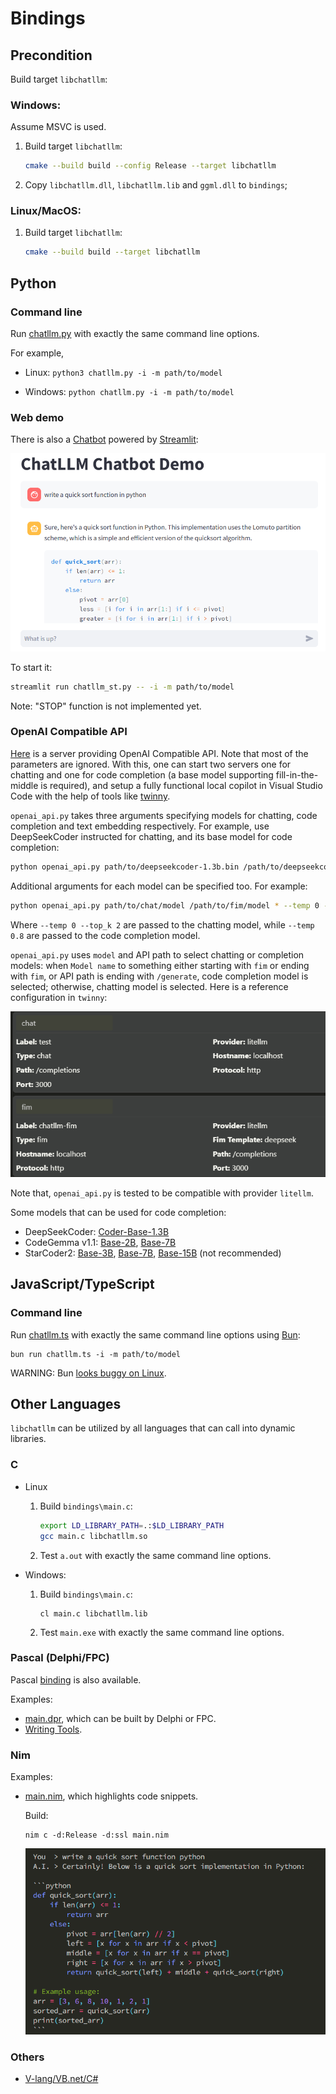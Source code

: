 # Bindings

## Precondition

Build target `libchatllm`:

### Windows:

Assume MSVC is used.

1. Build target `libchatllm`:

    ```sh
    cmake --build build --config Release --target libchatllm
    ```

1. Copy `libchatllm.dll`, `libchatllm.lib` and `ggml.dll` to `bindings`;

### Linux/MacOS:

1. Build target `libchatllm`:

    ```sh
    cmake --build build --target libchatllm
    ```

## Python

### Command line

Run [chatllm.py](../bindings/chatllm.py) with exactly the same command line options.

For example,

* Linux: `python3 chatllm.py -i -m path/to/model`

* Windows: `python chatllm.py -i -m path/to/model`

### Web demo

There is also a [Chatbot](../scripts/chatllm_st.py) powered by [Streamlit](https://streamlit.io/):

![](chatbot_st.png)

To start it:

```sh
streamlit run chatllm_st.py -- -i -m path/to/model
```

Note: "STOP" function is not implemented yet.

### OpenAI Compatible API

[Here](../scripts/openai_api.py) is a server providing OpenAI Compatible API. Note that most of
the parameters are ignored. With this, one can start two servers one for chatting and one for
code completion (a base model supporting fill-in-the-middle is required), and setup a fully functional
local copilot in Visual Studio Code with the help of tools like [twinny](https://github.com/rjmacarthy/twinny).

`openai_api.py` takes three arguments specifying models for chatting, code completion and text
embedding respectively. For example, use
DeepSeekCoder instructed for chatting, and its base model for code completion:

```sh
python openai_api.py path/to/deepseekcoder-1.3b.bin /path/to/deepseekcoder-1.3b-base.bin
```

Additional arguments for each model can be specified too. For example:

```sh
python openai_api.py path/to/chat/model /path/to/fim/model * --temp 0 --top_k 2 --- --temp 0.8
```

Where `--temp 0 --top_k 2` are passed to the chatting model, while `--temp 0.8` are passed to the code completion model.

`openai_api.py` uses `model` and API path to select chatting or completion models: when `Model name` to something
either starting with `fim` or ending with `fim`, or API path is ending with `/generate`, code completion model is selected;
otherwise, chatting model is selected. Here is a reference configuration in `twinny`:

![](twinny_cfg.png)

Note that, `openai_api.py` is tested to be compatible with provider `litellm`.

Some models that can be used for code completion:

* DeepSeekCoder: [Coder-Base-1.3B](https://huggingface.co/deepseek-ai/deepseek-coder-1.3b-base)
* CodeGemma v1.1: [Base-2B](https://huggingface.co/google/codegemma-1.1-2b), [Base-7B](https://huggingface.co/google/codegemma-1.1-7b)
* StarCoder2: [Base-3B](https://huggingface.co/bigcode/starcoder2-7b), [Base-7B](https://huggingface.co/bigcode/starcoder2-7b), [Base-15B](https://huggingface.co/bigcode/starcoder2-15b) (not recommended)

## JavaScript/TypeScript

### Command line

Run [chatllm.ts](../bindings/chatllm.ts) with exactly the same command line options using [Bun](https://bun.sh/):

```shell
bun run chatllm.ts -i -m path/to/model
```

WARNING: Bun [looks buggy on Linux](https://github.com/oven-sh/bun/issues/10242).

## Other Languages

`libchatllm` can be utilized by all languages that can call into dynamic libraries.

### C

* Linux

    1. Build `bindings\main.c`:

        ```sh
        export LD_LIBRARY_PATH=.:$LD_LIBRARY_PATH
        gcc main.c libchatllm.so
        ```

    1. Test `a.out` with exactly the same command line options.

* Windows:

    1. Build `bindings\main.c`:

        ```shell
        cl main.c libchatllm.lib
        ```

    1. Test `main.exe` with exactly the same command line options.

### Pascal (Delphi/FPC)

Pascal [binding](../bindings/libchatllm.pas) is also available.

Examples:

* [main.dpr](../bindings/main.dpr), which can be built by Delphi or FPC.
* [Writing Tools](https://github.com/foldl/WritingTools).

### Nim

Examples:

* [main.nim](../bindings/main.nim), which highlights code snippets.

    Build:

    ```
    nim c -d:Release -d:ssl main.nim
    ```

    ![](code_highlight.png)

### Others

* [V-lang/VB.net/C#](https://github.com/foldl/chatllm.cpp/issues/41)